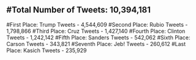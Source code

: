 #Total Number of Tweets: 10,394,181 
---
#First Place: Trump Tweets - 4,544,609
#Second Place: Rubio Tweets - 1,798,866
#Third Place: Cruz Tweets - 1,427,140
#Fourth Place: Clinton Tweets - 1,242,142
#Fifth Place: Sanders Tweets - 542,062
#Sixth Place: Carson Tweets - 343,821
#Seventh Place: Jeb! Tweets - 260,612
#Last Place: Kasich Tweets - 235,929
